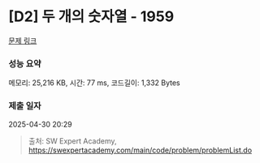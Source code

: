 # [D2] 두 개의 숫자열 - 1959 

[문제 링크](https://swexpertacademy.com/main/code/problem/problemDetail.do?contestProbId=AV5PpoFaAS4DFAUq) 

### 성능 요약

메모리: 25,216 KB, 시간: 77 ms, 코드길이: 1,332 Bytes

### 제출 일자

2025-04-30 20:29



> 출처: SW Expert Academy, https://swexpertacademy.com/main/code/problem/problemList.do